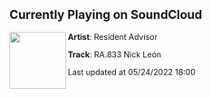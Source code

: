 ## Currently Playing on SoundCloud

[<img align="left" width="100" src="https://i1.sndcdn.com/artworks-5jHcamAQahRz79TK-bxzouQ-t500x500.jpg">](https://soundcloud.com/resident-advisor/ra833-nick-leon)

**Artist**: Resident Advisor 

**Track**: RA.833 Nick León

Last updated at 05/24/2022 18:00
